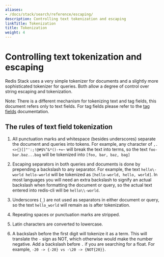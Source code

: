 ```yaml
---
aliases:
- /docs/stack/search/reference/escaping/
description: Controlling text tokenization and escaping
linkTitle: Tokenization
title: Tokenization
weight: 4
---
```


# Controlling text tokenization and escaping

Redis Stack uses a very simple tokenizer for documents and a slightly more sophisticated tokenizer for queries. Both allow a degree of control over string escaping and tokenization. 

Note: There is a different mechanism for tokenizing text and tag fields, this document refers only to text fields. For tag fields please refer to the [tag fields](/docs/interact/search-and-query/advanced-concepts/tags/) documentation. 

## The rules of text field tokenization

1. All punctuation marks and whitespace (besides underscores) separate the document and queries into tokens. For example, any character of `,.<>{}[]"':;!@#$%^&*()-+=~` will break the text into terms, so the text `foo-bar.baz...bag` will be tokenized into `[foo, bar, baz, bag]`

2. Escaping separators in both queries and documents is done by prepending a backslash to any separator. For example, the text `hello\-world hello-world` will be tokenized as `[hello-world, hello, world]`. In most languages you will need an extra backslash to signify an actual backslash when formatting the document or query, so the actual text entered into redis-cli will be `hello\\-world`. 

3. Underscores (`_`) are not used as separators in either document or query, so the text `hello_world` will remain as is after tokenization. 

4. Repeating spaces or punctuation marks are stripped. 

5. Latin characters are converted to lowercase. 

6. A backslash before the first digit will tokenize it as a term. This will translate the `-` sign as NOT, which otherwise would make the number negative. Add a backslash before `.` if you are searching for a float. For example, `-20 -> {-20} vs -\20 -> {NOT{20}}`.
